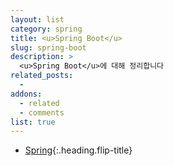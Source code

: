 ```yaml
---
layout: list
category: spring
title: <u>Spring Boot</u>
slug: spring-boot
description: >
  <u>Spring Boot</u>에 대해 정리합니다 
related_posts:
  -
addons:
  - related
  - comments
list: true
---
```


* [Spring]{:.heading.flip-title}

[Spring]: /spring/
